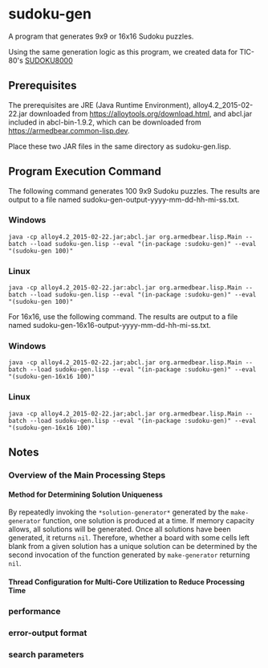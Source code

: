 # sudoku-gen
A program that generates 9x9 or 16x16 Sudoku puzzles.

Using the same generation logic as this program, we created data for TIC-80's [SUDOKU8000](https://tic80.com/play?cart=4203)
## Prerequisites
The prerequisites are JRE (Java Runtime Environment), alloy4.2_2015-02-22.jar downloaded from https://alloytools.org/download.html, and abcl.jar included in abcl-bin-1.9.2, which can be downloaded from https://armedbear.common-lisp.dev.

Place these two JAR files in the same directory as sudoku-gen.lisp.
## Program Execution Command
The following command generates 100 9x9 Sudoku puzzles. The results are output to a file named sudoku-gen-output-yyyy-mm-dd-hh-mi-ss.txt.
### Windows
```
java -cp alloy4.2_2015-02-22.jar;abcl.jar org.armedbear.lisp.Main --batch --load sudoku-gen.lisp --eval "(in-package :sudoku-gen)" --eval "(sudoku-gen 100)"
```
### Linux
```
java -cp alloy4.2_2015-02-22.jar:abcl.jar org.armedbear.lisp.Main --batch --load sudoku-gen.lisp --eval "(in-package :sudoku-gen)" --eval "(sudoku-gen 100)"
```
For 16x16, use the following command. The results are output to a file named sudoku-gen-16x16-output-yyyy-mm-dd-hh-mi-ss.txt.
### Windows
```
java -cp alloy4.2_2015-02-22.jar;abcl.jar org.armedbear.lisp.Main --batch --load sudoku-gen.lisp --eval "(in-package :sudoku-gen)" --eval "(sudoku-gen-16x16 100)"
```
### Linux
```
java -cp alloy4.2_2015-02-22.jar;abcl.jar org.armedbear.lisp.Main --batch --load sudoku-gen.lisp --eval "(in-package :sudoku-gen)" --eval "(sudoku-gen-16x16 100)"
```
## Notes
### Overview of the Main Processing Steps
#### Method for Determining Solution Uniqueness
By repeatedly invoking the `*solution-generator*` generated by the `make-generator` function, one solution is produced at a time. If memory capacity allows, all solutions will be generated. Once all solutions have been generated, it returns `nil`. Therefore, whether a board with some cells left blank from a given solution has a unique solution can be determined by the second invocation of the function generated by `make-generator` returning `nil`.
#### Thread Configuration for Multi-Core Utilization to Reduce Processing Time
### performance
### error-output format
### search parameters
